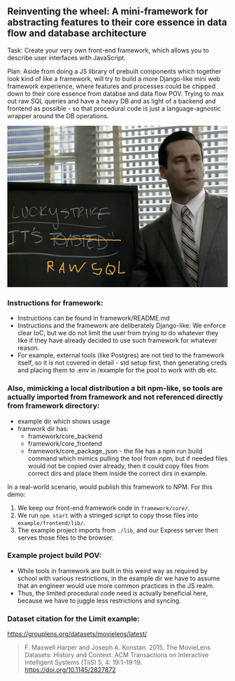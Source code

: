 ## Reinventing the wheel: A mini-framework for abstracting features to their core essence in data flow and database architecture

Task: Create your very own front-end framework, which allows you to describe user interfaces with JavaScript.

Plan: Aside from doing a JS library of prebuilt components which together look kind of like a framework, will try to build a more Django-like mini web framework experience, where features and processes could be chipped down to their core essence from databse and data flow POV. Trying to max out raw SQL queries and have a heavy DB and as light of a backend and frontend as possible - so that procedural code is just a language-agnostic wrapper around the DB operations. 

<p align="center">
  <img src="fwm2.jpg" alt="rsql">
</p>

### Instructions for framework:
- Instructions can be found in framework/README.md
- Instructions and the framework are deliberately Django-like: We enforce clear IoC, but we do not limit the user from trying to do whatever they like if they have already decided to use such framework for whatever reason.
- For example, external tools (like Postgres) are not tied to the framework itself, so it is not covered in detail - std setup first, then generating creds and placing them to .env in /example for the pool to work with db etc.

### Also, mimicking a local distribution a bit npm-like, so tools are actually imported from framework and not referenced directly from framework directory:

- example dir which shows usage
- framwork dir has:
    - framework/core_backend
    - framework/core_frontend
    - framework/core_package_json - the file has a npm run build command which mimics pulling the tool from npm, but if needed files would not be copied over already, then it could copy files from correct dirs and place them inside the correct dirs in example.


In a real-world scenario, would publish this framework to NPM. For this demo:

1. We keep our front-end framework code in `framework/core/`.
2. We run `npm start` with a stringed script to copy those files into `example/frontend/lib/`.
3. The example project imports from `./lib`, and our Express server then serves those files to the browser.

### Example project build POV:

- While tools in framework are built in this weird way as required by school with various restrictions, in the example dir we have to assume that an engineer would use more common practices in the JS realm.
- Thus, the limited procedural code need is actually beneficial here, because we have to juggle less restrictions and syncing.

### Dataset citation for the Limit example:

https://grouplens.org/datasets/movielens/latest/

> F. Maxwell Harper and Joseph A. Konstan. 2015. The MovieLens Datasets: History and Context. ACM Transactions on Interactive Intelligent Systems (TiiS) 5, 4: 19:1–19:19. https://doi.org/10.1145/2827872


